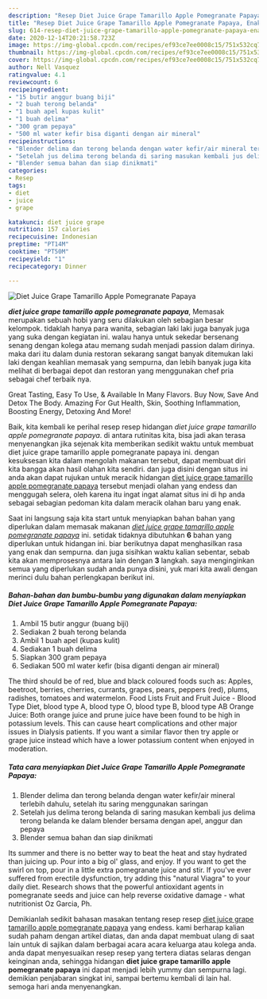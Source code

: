 ```yaml
---
description: "Resep Diet Juice Grape Tamarillo Apple Pomegranate Papaya, Enak"
title: "Resep Diet Juice Grape Tamarillo Apple Pomegranate Papaya, Enak"
slug: 614-resep-diet-juice-grape-tamarillo-apple-pomegranate-papaya-enak
date: 2020-12-14T20:21:58.723Z
image: https://img-global.cpcdn.com/recipes/ef93ce7ee0008c15/751x532cq70/diet-juice-grape-tamarillo-apple-pomegranate-papaya-foto-resep-utama.jpg
thumbnail: https://img-global.cpcdn.com/recipes/ef93ce7ee0008c15/751x532cq70/diet-juice-grape-tamarillo-apple-pomegranate-papaya-foto-resep-utama.jpg
cover: https://img-global.cpcdn.com/recipes/ef93ce7ee0008c15/751x532cq70/diet-juice-grape-tamarillo-apple-pomegranate-papaya-foto-resep-utama.jpg
author: Nell Vasquez
ratingvalue: 4.1
reviewcount: 6
recipeingredient:
- "15 butir anggur buang biji"
- "2 buah terong belanda"
- "1 buah apel kupas kulit"
- "1 buah delima"
- "300 gram pepaya"
- "500 ml water kefir bisa diganti dengan air mineral"
recipeinstructions:
- "Blender delima dan terong belanda dengan water kefir/air mineral terlebih dahulu, setelah itu saring menggunakan saringan"
- "Setelah jus delima terong belanda di saring masukan kembali jus delima terong belanda ke dalam blender bersama dengan apel, anggur dan pepaya"
- "Blender semua bahan dan siap dinikmati"
categories:
- Resep
tags:
- diet
- juice
- grape

katakunci: diet juice grape 
nutrition: 157 calories
recipecuisine: Indonesian
preptime: "PT14M"
cooktime: "PT50M"
recipeyield: "1"
recipecategory: Dinner

---
```



![Diet Juice Grape Tamarillo Apple Pomegranate Papaya](https://img-global.cpcdn.com/recipes/ef93ce7ee0008c15/751x532cq70/diet-juice-grape-tamarillo-apple-pomegranate-papaya-foto-resep-utama.jpg)

<b><i>diet juice grape tamarillo apple pomegranate papaya</i></b>, Memasak merupakan sebuah hobi yang seru dilakukan oleh sebagian besar kelompok. tidaklah hanya para wanita, sebagian laki laki juga banyak juga yang suka dengan kegiatan ini. walau hanya untuk sekedar bersenang senang dengan kolega atau memang sudah menjadi passion dalam dirinya. maka dari itu dalam dunia restoran sekarang sangat banyak ditemukan laki laki dengan keahlian memasak yang sempurna, dan lebih banyak juga kita melihat di berbagai depot dan restoran yang menggunakan chef pria sebagai chef terbaik nya.

Great Tasting, Easy To Use, &amp; Available In Many Flavors. Buy Now, Save And Detox The Body. Amazing For Gut Health, Skin, Soothing Inflammation, Boosting Energy, Detoxing And More!

Baik, kita kembali ke perihal resep resep hidangan <i>diet juice grape tamarillo apple pomegranate papaya</i>. di antara rutinitas kita, bisa jadi akan terasa menyenangkan jika sejenak kita memberikan sedikit waktu untuk membuat diet juice grape tamarillo apple pomegranate papaya ini. dengan kesuksesan kita dalam mengolah makanan tersebut, dapat membuat diri kita bangga akan hasil olahan kita sendiri. dan juga disini dengan situs ini anda akan dapat rujukan untuk meracik hidangan <u>diet juice grape tamarillo apple pomegranate papaya</u> tersebut menjadi olahan yang endess dan menggugah selera, oleh karena itu ingat ingat alamat situs ini di hp anda sebagai sebagian pedoman kita dalam meracik olahan baru yang enak.


Saat ini langsung saja kita start untuk menyiapkan bahan bahan yang diperlukan dalam memasak makanan <u><i>diet juice grape tamarillo apple pomegranate papaya</i></u> ini. setidak tidaknya dibutuhkan <b>6</b> bahan yang diperlukan untuk hidangan ini. biar berikutnya dapat menghasilkan rasa yang enak dan sempurna. dan juga sisihkan waktu kalian sebentar, sebab kita akan memprosesnya antara lain dengan <b>3</b> langkah. saya menginginkan semua yang diperlukan sudah anda punya disini, yuk mari kita awali dengan merinci dulu bahan perlengkapan berikut ini.

<!--inarticleads1-->

##### Bahan-bahan dan bumbu-bumbu yang digunakan dalam menyiapkan Diet Juice Grape Tamarillo Apple Pomegranate Papaya:

1. Ambil 15 butir anggur (buang biji)
1. Sediakan 2 buah terong belanda
1. Ambil 1 buah apel (kupas kulit)
1. Sediakan 1 buah delima
1. Siapkan 300 gram pepaya
1. Sediakan 500 ml water kefir (bisa diganti dengan air mineral)


The third should be of red, blue and black coloured foods such as: Apples, beetroot, berries, cherries, currants, grapes, pears, peppers (red), plums, radishes, tomatoes and watermelon. Food Lists Fruit and Fruit Juice - Blood Type Diet, blood type A, blood type O, blood type B, blood type AB Orange Juice: Both orange juice and prune juice have been found to be high in potassium levels. This can cause heart complications and other major issues in Dialysis patients. If you want a similar flavor then try apple or grape juice instead which have a lower potassium content when enjoyed in moderation. 

<!--inarticleads2-->

##### Tata cara menyiapkan Diet Juice Grape Tamarillo Apple Pomegranate Papaya:

1. Blender delima dan terong belanda dengan water kefir/air mineral terlebih dahulu, setelah itu saring menggunakan saringan
1. Setelah jus delima terong belanda di saring masukan kembali jus delima terong belanda ke dalam blender bersama dengan apel, anggur dan pepaya
1. Blender semua bahan dan siap dinikmati


Its summer and there is no better way to beat the heat and stay hydrated than juicing up. Pour into a big ol&#39; glass, and enjoy. If you want to get the swirl on top, pour in a little extra pomegranate juice and stir. If you&#39;ve ever suffered from erectile dysfunction, try adding this &#34;natural Viagra&#34; to your daily diet. Research shows that the powerful antioxidant agents in pomegranate seeds and juice can help reverse oxidative damage - what nutritionist Oz Garcia, Ph. 

Demikianlah sedikit bahasan masakan tentang resep resep <u>diet juice grape tamarillo apple pomegranate papaya</u> yang endess. kami berharap kalian sudah paham dengan artikel diatas, dan anda dapat membuat ulang di saat lain untuk di sajikan dalam berbagai acara acara keluarga atau kolega anda. anda dapat menyesuaikan resep resep yang tertera diatas selaras dengan keinginan anda, sehingga hidangan <b>diet juice grape tamarillo apple pomegranate papaya</b> ini dapat menjadi lebih yummy dan sempurna lagi. demikian penjabaran singkat ini, sampai bertemu kembali di lain hal. semoga hari anda menyenangkan.
